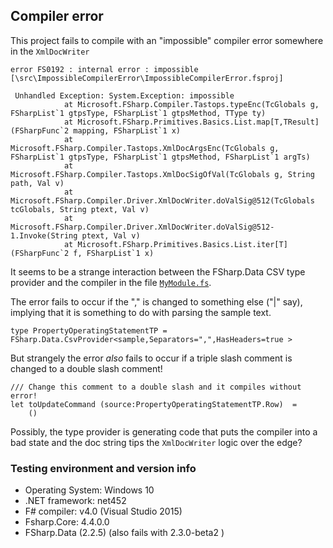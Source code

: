 ## Compiler error

This project fails to compile with an "impossible" compiler error somewhere in the `XmlDocWriter`

```
error FS0192 : internal error : impossible [\src\ImpossibleCompilerError\ImpossibleCompilerError.fsproj]

 Unhandled Exception: System.Exception: impossible
            at Microsoft.FSharp.Compiler.Tastops.typeEnc(TcGlobals g, FSharpList`1 gtpsType, FSharpList`1 gtpsMethod, TType ty)
            at Microsoft.FSharp.Primitives.Basics.List.map[T,TResult](FSharpFunc`2 mapping, FSharpList`1 x)
            at Microsoft.FSharp.Compiler.Tastops.XmlDocArgsEnc(TcGlobals g, FSharpList`1 gtpsType, FSharpList`1 gtpsMethod, FSharpList`1 argTs)
            at Microsoft.FSharp.Compiler.Tastops.XmlDocSigOfVal(TcGlobals g, String path, Val v)
            at Microsoft.FSharp.Compiler.Driver.XmlDocWriter.doValSig@512(TcGlobals tcGlobals, String ptext, Val v)
            at Microsoft.FSharp.Compiler.Driver.XmlDocWriter.doValSig@512-1.Invoke(String ptext, Val v)
            at Microsoft.FSharp.Primitives.Basics.List.iter[T](FSharpFunc`2 f, FSharpList`1 x)
```


It seems to be a strange interaction between the FSharp.Data CSV type provider and the compiler in the file [`MyModule.fs`](src/ImpossibleCompilerError/MyModule.fs).

The error fails to occur if the "," is changed to something else ("|" say), implying that it is something to do with parsing the sample text.

```
type PropertyOperatingStatementTP = FSharp.Data.CsvProvider<sample,Separators=",",HasHeaders=true >
```

But strangely the error _also_ fails to occur if a triple slash comment is changed to a double slash comment!

```
/// Change this comment to a double slash and it compiles without error! 
let toUpdateCommand (source:PropertyOperatingStatementTP.Row)  =
    ()
```

Possibly, the type provider is generating code that puts the compiler into a bad state and the doc string tips the `XmlDocWriter` logic over the edge? 

### Testing environment and version info

* Operating System: Windows 10
* .NET framework: net452
* F# compiler: v4.0 (Visual Studio 2015)
* Fsharp.Core: 4.4.0.0
* FSharp.Data (2.2.5) (also fails with 2.3.0-beta2 )